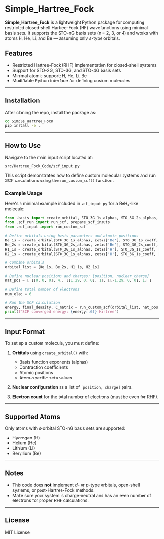 # Simple_Hartree_Fock

**Simple_Hartree_Fock** is a lightweight Python package for computing restricted closed-shell Hartree-Fock (HF) wavefunctions using minimal basis sets. It supports the STO-nG basis sets (n = 2, 3, or 4) and works with atoms H, He, Li, and Be — assuming only *s*-type orbitals.

## Features

- Restricted Hartree-Fock (RHF) implementation for closed-shell systems  
- Support for STO-2G, STO-3G, and STO-4G basis sets   
- Minimal atomic support: H, He, Li, Be  
- Modifiable Python interface for defining custom molecules  

---

## Installation

After cloning the repo, install the package as:

```bash
cd Simple_Hartree_Fock
pip install -e .
```

---

## How to Use

Navigate to the main input script located at:

```
src/Hartree_Fock_Code/scf_input.py
```

This script demonstrates how to define custom molecular systems and run SCF calculations using the `run_custom_scf()` function.

### Example Usage

Here's a minimal example included in `scf_input.py` for a BeH₂-like molecule:

```python
from .basis import create_orbital, STO_3G_1s_alphas, STO_3G_2s_alphas, STO_3G_1s_coeff, STO_3G_2s_coeff, zetas
from .scf_run import run_scf, prepare_scf_inputs
from .scf_input import run_custom_scf

# Define orbitals using basis parameters and atomic positions
Be_1s = create_orbital(STO_3G_1s_alphas, zetas['Be'], STO_3G_1s_coeff, [0, 0, 0])
Be_2s = create_orbital(STO_3G_2s_alphas, zetas['Be'], STO_3G_2s_coeff, [0, 0, 0])
H1_1s = create_orbital(STO_3G_1s_alphas, zetas['H'], STO_3G_1s_coeff, [1.29, 0, 0])
H2_1s = create_orbital(STO_3G_1s_alphas, zetas['H'], STO_3G_1s_coeff, [-1.29, 0, 0])

# Combine orbitals
orbital_list = [Be_1s, Be_2s, H1_1s, H2_1s]

# Define nuclear positions and charges: [position, nuclear_charge]
nat_pos = [ [[0, 0, 0], 4], [[1.29, 0, 0], 1], [[-1.29, 0, 0], 1] ]

# Define total number of electrons
num_elec = 6

# Run the SCF calculation
energy, final_density, C_matrix = run_custom_scf(orbital_list, nat_pos, num_elec)
print(f"SCF converged energy: {energy:.6f} Hartree")
```

---

## Input Format

To set up a custom molecule, you must define:

1. **Orbitals** using `create_orbital()` with:
   - Basis function exponents (alphas)
   - Contraction coefficients
   - Atomic positions
   - Atom-specific zeta values

2. **Nuclear configuration** as a list of `[position, charge]` pairs.

3. **Electron count** for the total number of electrons (must be even for RHF).

---

## Supported Atoms

Only atoms with *s*-orbital STO-nG basis sets are supported:
- Hydrogen (H)
- Helium (He)
- Lithium (Li)
- Beryllium (Be)

---

## Notes

- This code does **not** implement *d*- or *p*-type orbitals, open-shell systems, or post-Hartree-Fock methods.
- Make sure your system is charge-neutral and has an even number of electrons for proper RHF calculations.

---

## License

MIT License
